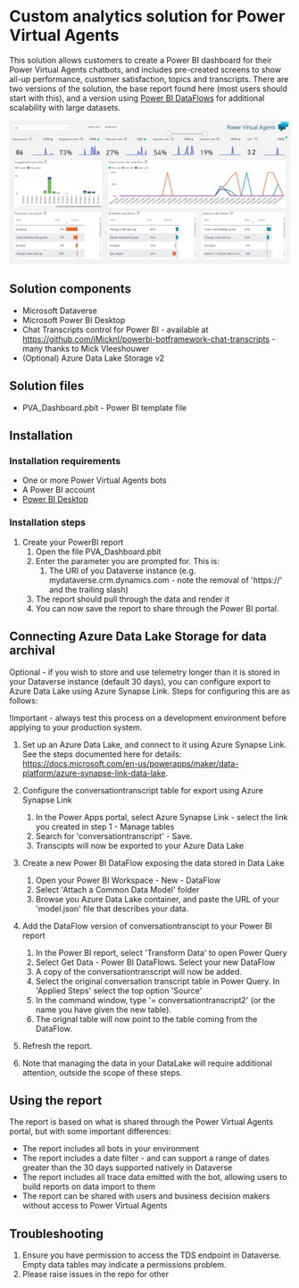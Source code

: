 # Custom analytics solution for Power Virtual Agents

This solution allows customers to create a Power BI dashboard for their Power Virtual Agents chatbots, and includes pre-created screens to show all-up performance, customer satisfaction, topics and transcripts. There are two versions of the solution, the base report found here (most users should start with this), and a version using [Power BI DataFlows](DataFlowVersion/readme.md) for additional scalability with large datasets.

<img src="img/PVA_Analytics.png" width="797" alt="Custom Analytics example screenshot">

## Solution components

- Microsoft Dataverse
- Microsoft Power BI Desktop
- Chat Transcripts control for Power BI - available at <https://github.com/iMicknl/powerbi-botframework-chat-transcripts> - many thanks to Mick Vleeshouwer
- (Optional) Azure Data Lake Storage v2

## Solution files

- PVA_Dashboard.pbit - Power BI template file

## Installation

### Installation requirements

- One or more Power Virtual Agents bots
- A Power BI account
- [Power BI Desktop](https://powerbi.microsoft.com/en-us/downloads/)

### Installation steps

1. Create your PowerBI report
   1. Open the file PVA_Dashboard.pbit
   2. Enter the parameter you are prompted for. This is:
      1. The URI of you Dataverse instance (e.g. mydataverse.crm.dynamics.com - note the removal of 'https://' and the trailing slash)
   3. The report should pull through the data and render it
   4. You can now save the report to share through the Power BI portal.

## Connecting Azure Data Lake Storage for data archival

Optional - if you wish to store and use telemetry longer than it is stored in your Dataverse instance (default 30 days), you can configure export to Azure Data Lake using Azure Synapse Link. Steps for configuring this are as follows:

!Important - always test this process on a development environment before applying to your production system.

1. Set up an Azure Data Lake, and connect to it using Azure Synapse Link. See the steps documented here for details: <https://docs.microsoft.com/en-us/powerapps/maker/data-platform/azure-synapse-link-data-lake>.
2. Configure the conversationtranscript table for export using Azure Synapse Link
   1. In the Power Apps portal, select Azure Synapse Link - select the link you created in step 1 - Manage tables
   2. Search for 'conversationtranscript' - Save.
   3. Transcipts will now be exported to your Azure Data Lake

3. Create a new Power BI DataFlow exposing the data stored in Data Lake
   1. Open your Power BI Workspace - New - DataFlow
   2. Select 'Attach a Common Data Model' folder
   3. Browse you Azure Data Lake container, and paste the URL of your 'model.json' file that describes your data.

4. Add the DataFlow version of conversationtranscipt to your Power BI report
   1. In the Power BI report, select 'Transform Data' to open Power Query
   2. Select Get Data - Power BI DataFlows. Select your new DataFlow
   3. A copy of the conversationtranscript will now be added.
   4. Select the original conversation transcript table in Power Query. In 'Applied Steps' select the top option 'Source'
   5. In the command window, type '= conversationtranscript2' (or the name you have given the new table).
   6. The orignal table will now point to the table coming from the DataFlow.

5. Refresh the report.
6. Note that managing the data in your DataLake will require additional attention, outside the scope of these steps.

## Using the report

The report is based on what is shared through the Power Virtual Agents portal, but with some important differences:

- The report includes all bots in your environment
- The report includes a date filter - and can support a range of dates greater than the 30 days supported natively in Dataverse
- The report includes all trace data emitted with the bot, allowing users to build reports on data import to them
- The report can be shared with users and business decision makers without access to Power Virtual Agents

## Troubleshooting

1. Ensure you have permission to access the TDS endpoint in Dataverse. Empty data tables may indicate a permissions problem.
2. Please raise issues in the repo for other
